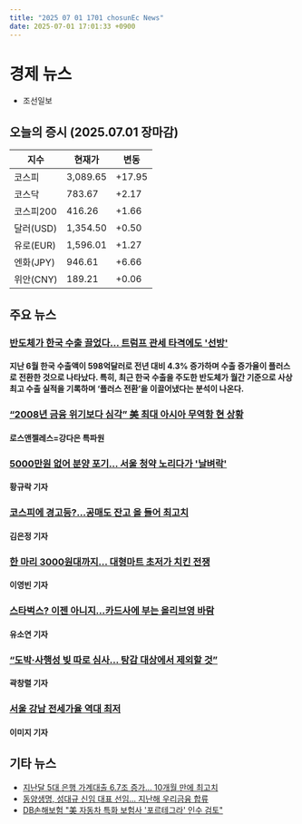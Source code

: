 ```yaml
---
title: "2025 07 01 1701 chosunEc News"
date: 2025-07-01 17:01:33 +0900
---
```


# 경제 뉴스
- 조선일보
## 오늘의 증시 (2025.07.01 장마감)

| 지수 | 현재가 | 변동 |
|---|---|---|
| 코스피 | 3,089.65 | +17.95 |
| 코스닥 | 783.67 | +2.17 |
| 코스피200 | 416.26 | +1.66 |
| 달러(USD) | 1,354.50 | +0.50 |
| 유로(EUR) | 1,596.01 | +1.27 |
| 엔화(JPY) | 946.61 | +6.66 |
| 위안(CNY) | 189.21 | +0.06 |

## 주요 뉴스
### [반도체가 한국 수출 끌었다… 트럼프 관세 타격에도 '선방'](https://www.chosun.com/economy/industry-company/2025/07/01/UKNCDSB3UVH4XIM7WOFFO35U6M/)
#### 지난 6월 한국 수출액이 598억달러로 전년 대비 4.3% 증가하며 수출 증가율이 플러스로 전환한 것으로 나타났다. 특히, 최근 한국 수출을 주도한 반도체가 월간 기준으로 사상 최고 수출 실적을 기록하며 ‘플러스 전환’을 이끌어냈다는 분석이 나온다.

### [“2008년 금융 위기보다 심각” 美 최대 아시아 무역항 현 상황](https://www.chosun.com/economy/tech_it/2025/07/01/ETIDW2UIM5BC7PTU3XQ7R7QHBQ/)
#### 로스앤젤레스=강다은 특파원

### [5000만원 없어 분양 포기… 서울 청약 노리다가 '날벼락'](https://www.chosun.com/economy/real_estate/2025/07/01/7QCUONCUWBFRVFAVDCTYSYOMC4/)
#### 황규락 기자

### [코스피에 경고등?…공매도 잔고 올 들어 최고치](https://www.chosun.com/economy/money/2025/07/01/46US7POW6NAZPKMC4SJRY2RDXA/)
#### 김은정 기자

### [한 마리 3000원대까지… 대형마트 초저가 치킨 전쟁](https://www.chosun.com/economy/market_trend/2025/07/01/KTB64G2QQRA7ZBHUBTCCAM2L2Y/)
#### 이영빈 기자

### [스타벅스? 이젠 아니지…카드사에 부는 올리브영 바람](https://www.chosun.com/economy/economy_general/2025/07/01/HQIYCHHD6REMDGT7DS55DZCE7U/)
#### 유소연 기자

### [“도박·사행성 빚 따로 심사… 탕감 대상에서 제외할 것”](https://www.chosun.com/economy/economy_general/2025/07/01/G7Z74XWACNB7NA2JSHL3FZOREA/)
#### 곽창렬 기자

### [서울 강남 전세가율 역대 최저](https://www.chosun.com/economy/real_estate/2025/07/01/XSHJSKGVTFGRXCXMX56PT75A7I/)
#### 이미지 기자

## 기타 뉴스
- [지난달 5대 은행 가계대출 6.7조 증가… 10개월 만에 최고치](https://www.chosun.com/economy/money/2025/07/01/6BWPWUIYPJJGSYKVWKETXBEVGA/)
- [동양생명, 성대규 신임 대표 선임… 지난해 우리금융 합류](https://www.chosun.com/economy/money/2025/07/01/IUGYPMQ76N6J3D65XA23HAOQDA/)
- [DB손해보험 "美 자동차 특화 보험사 '포르테그라' 인수 검토"](https://www.chosun.com/economy/money/2025/07/01/QUUPO5DYIUHZWAMGXYTQAQO2GU/)
